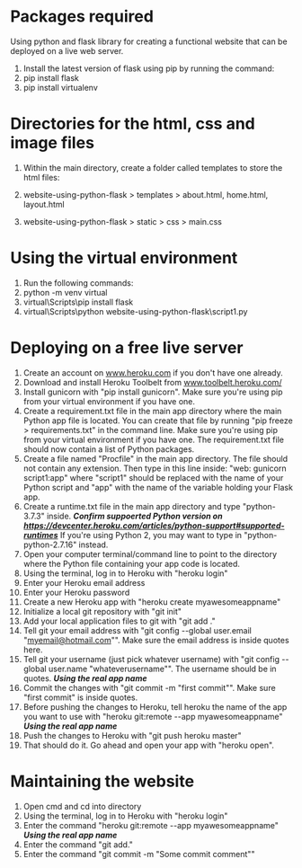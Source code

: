 # Packages required
Using python and flask library for creating a functional website that can be deployed on a live web server.

1. Install the latest version of flask using pip by running the command:
2. pip install flask
3. pip install virtualenv


# Directories for the html, css and image files
1. Within the main directory, create a folder called templates to store the html files:

2. website-using-python-flask > templates > about.html, home.html, layout.html

3. website-using-python-flask > static > css > main.css

# Using the virtual environment
1. Run the following commands:
2. python -m venv virtual
3. virtual\Scripts\pip install flask
4. virtual\Scripts\python website-using-python-flask\script1.py

# Deploying on a free live server
1. Create an account on www.heroku.com if you don't have one already.
2. Download and install Heroku Toolbelt from www.toolbelt.heroku.com/
3. Install gunicorn with "pip install gunicorn". Make sure you're using pip from your virtual environment if you have one.
4. Create a requirement.txt file in the main app directory where the main Python app file is located. You can create that file by running "pip freeze > requirements.txt" in the command line. Make sure you're using pip from your virtual environment if you have one. The requirement.txt file should now contain a list of Python packages.
5. Create a file named "Procfile" in the main app directory. The file should not contain any extension. Then type in this line inside: "web: gunicorn script1:app" where "script1" should be replaced with the name of your Python script and "app" with the name of the variable holding your Flask app.
6. Create a runtime.txt file in the main app directory and type "python-3.7.3" inside.
***Confirm suppoerted Python version on https://devcenter.heroku.com/articles/python-support#supported-runtimes***
If you're using Python 2, you may want to type in "python-python-2.7.16" instead.
7. Open your computer terminal/command line to point to the directory where the Python file containing your app code is located.
8. Using the terminal, log in to Heroku with "heroku login"
9. Enter your Heroku email address
10. Enter your Heroku password
11. Create a new Heroku app with "heroku create myawesomeappname"
17. Initialize a local git repository with "git init"
18. Add your local application files to git with "git add ."
19. Tell git your email address with "git config --global user.email "myemail@hotmail.com"". Make sure the email address is inside quotes here. 
20. Tell git your username (just pick whatever username) with "git config --global user.name "whateverusername"". The username should be in quotes. ***Using the real app name***
21. Commit the changes with "git commit -m "first commit"". Make sure "first commit" is inside quotes.
22. Before pushing the changes to Heroku, tell heroku the name of the app you want to use with "heroku git:remote --app myawesomeappname" ***Using the real app name***
23. Push the changes to Heroku with "git push heroku master"
26. That should do it. Go ahead and open your app with "heroku open".

# Maintaining the website
1. Open cmd and cd into directory
2. Using the terminal, log in to Heroku with "heroku login"
3. Enter the command "heroku git:remote --app myawesomeappname" ***Using the real app name***
4. Enter the command "git add."
5. Enter the command "git commit -m "Some commit comment""
